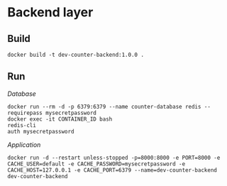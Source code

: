 # Backend layer

## Build

```
docker build -t dev-counter-backend:1.0.0 .
```

## Run

_Database_

```
docker run --rm -d -p 6379:6379 --name counter-database redis --requirepass mysecretpassword
docker exec -it CONTAINER_ID bash
redis-cli
auth mysecretpassword
```

_Application_

```
docker run -d --restart unless-stopped -p=8000:8000 -e PORT=8000 -e CACHE_USER=default -e CACHE_PASSWORD=mysecretpassword -e CACHE_HOST=127.0.0.1 -e CACHE_PORT=6379 --name=dev-counter-backend dev-counter-backend
```
